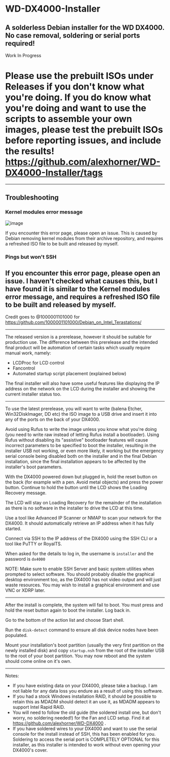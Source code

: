# WD-DX4000-Installer
## A solderless Debian installer for the WD DX4000. No case removal, soldering or serial ports required!

Work In Progress

# Please use the prebuilt ISOs under Releases if you don't know what you're doing. If you do know what you're doing and want to use the scripts to assemble your own images, please test the prebuilt ISOs before reporting issues, and include the results! https://github.com/alexhorner/WD-DX4000-Installer/tags

---

## Troubleshooting
### Kernel modules error message
![image](https://github.com/alexhorner/WD-DX4000-Installer/assets/33007665/ce344fb8-ad4c-4d92-ab6b-72848cb2dab4)

If you encounter this error page, please open an issue. This is caused by Debian removing kernel modules from their archive repository, and requires a refreshed ISO file to be built and released by myself.

### Pings but won't SSH
If you encounter this error page, please open an issue. I haven't checked what causes this, but I have found it is similar to the Kernel modules error message, and requires a refreshed ISO file to be built and released by myself.
---

Credit goes to @1000001101000 for https://github.com/1000001101000/Debian_on_Intel_Terastations/

---

The released version is a prerelease, however it should be suitable for production use. The difference between this prerelease and the intended final product will be automation of certain tasks which usually require manual work, namely:
- LCDProc for LCD control
- Fancontrol
- Automated startup script placement (explained below)

The final installer will also have some useful features like displaying the IP address on the network on the LCD during the installer and showing the current installer status too.

---

To use the latest prerelease, you will want to write (balena Etcher, Win32DiskImager, DD etc) the ISO image to a USB drive and insert it into any of the ports on the back of your DX4000.

Avoid using Rufus to write the image unless you know what you're doing (you need to write raw instead of letting Rufus install a bootloader). Using Rufus without disabling its "assistive" bootloader features will cause incorrect parameters to be specified to boot the installer, resulting in the installer USB not working, or even more likely, it working but the emergency serial console being disabled both on the installer and in the final Debian installation, since the final installation appears to be affected by the installer's boot parameters.

With the DX4000 powered down but plugged in, hold the reset button on the back (for example with a pen. Avoid metal objects) and press the power button. Continue to hold the button until the LCD shows the Loading Recovery message.

The LCD will stay on Loading Recovery for the remainder of the installation as there is no software in the installer to drive the LCD at this time.

Use a tool like Advanced IP Scanner or NMAP to scan your network for the DX4000. It should automatically retrieve an IP address when it has fully started.

Connect via SSH to the IP address of the DX4000 using the SSH CLI or a tool like PuTTY or RoyalTS.

When asked for the details to log in, the username is `installer` and the password is `dx4000`

NOTE: Make sure to enable SSH Server and basic system utilities when prompted to select software. You should probably disable the graphical desktop environment too, as the DX4000 has not video output and will just waste resources. You may wish to install a graphical environment and use VNC or XDRP later.

---

After the install is complete, the system will fail to boot. You must press and hold the reset button again to boot the installer. Log back in.

Go to the bottom of the action list and choose Start shell.

Run the `disk-detect` command to ensure all disk device nodes have been populated.

Mount your installation's boot partition (usually the very first partition on the newly installed disk) and copy `startup.nsh` from the root of the installer USB to the root of your boot partition. You may now reboot and the system should come online on it's own.

---

Notes:

- If you have existing data on your DX4000, please take a backup. I am not liable for any data loss you endure as a result of using this software.
- If you had a stock Windows installation RAID, it should be possible to retain this as MDADM should detect it an use it, as MDADM appears to support Intel Rapid RAID.
- You will need to follow the old guide (the soldered install one, but don't worry, no soldering needed!) for the Fan and LCD setup. Find it at https://github.com/alexhorner/WD-DX4000 .
- If you have soldered wires to your DX4000 and want to use the serial console for the install instead of SSH, this has been enabled for you. Soldering to access the serial port is COMPLETELY OPTIONAL for this installer, as this installer is intended to work without even opening your DX4000's cover.
